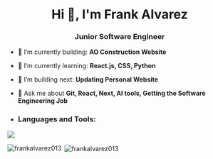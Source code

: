 <h1 align="center">Hi 👋, I'm Frank Alvarez</h1>
<h3 align="center">Junior Software Engineer</h3>

- 🎥 I’m currently building: **AO Construction Website**

- 🌱 I’m currently learning: **React.js, CSS, Python**

- 🎥 I’m building next: **Updating Personal Website**

- 💬 Ask me about **Git, React, Next, AI tools, Getting the Software Engineering Job**

- <h3 align="left">Languages and Tools:</h3>
<img src="https://skillicons.dev/icons?i=html,css,js,react,nextjs,bootstrap,git,github,vscode&perline=10" />

<p><img align="left" src="https://github-readme-stats.vercel.app/api/top-langs?username=frankalvarez013&show_icons=true&locale=en&layout=compact" alt="frankalvarez013" /></p>

<p>&nbsp;<img align="center" src="https://github-readme-stats.vercel.app/api?username=frankalvarez013&show_icons=true&locale=en" alt="frankalvarez013" /></p>



<!--
**frankalvarez013/frankalvarez013** is a ✨ _special_ ✨ repository because its `README.md` (this file) appears on your GitHub profile.

Here are some ideas to get you started:

- 🔭 I’m currently working on ...
- 🌱 I’m currently learning ...
- 👯 I’m looking to collaborate on ...
- 🤔 I’m looking for help with ...
- 💬 Ask me about ...
- 📫 How to reach me: ...
- 😄 Pronouns: ...
- ⚡ Fun fact: ...
-->
